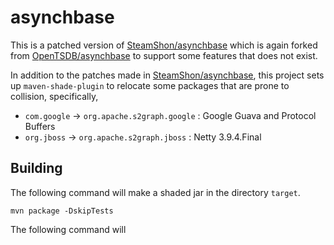 asynchbase
==========

This is a patched version of [SteamShon/asynchbase](https://github.com/SteamShon/asynchbase) which is again forked from [OpenTSDB/asynchbase](https://github.com/OpenTSDB/asynchbase) to support some features that does not exist.

In addition to the patches made in [SteamShon/asynchbase](https://github.com/SteamShon/asynchbase), this project sets up `maven-shade-plugin` to relocate some packages that are prone to collision, specifically,

* `com.google` → `org.apache.s2graph.google` : Google Guava and Protocol Buffers
* `org.jboss` → `org.apache.s2graph.jboss` : Netty 3.9.4.Final


## Building

The following command will make a shaded jar in the directory `target`.

    mvn package -DskipTests
    
The following command will 